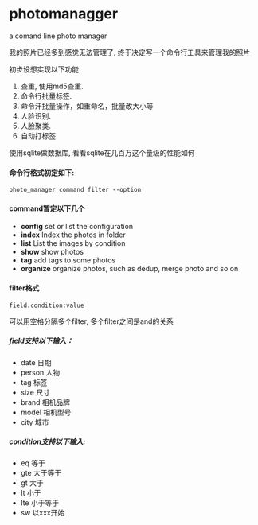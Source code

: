 # photomanagger
a comand line photo manager 

我的照片已经多到感觉无法管理了, 终于决定写一个命令行工具来管理我的照片

初步设想实现以下功能
1. 查重, 使用md5查重. 
2. 命令行批量标签.
3. 命令汗批量操作，如重命名，批量改大小等
4. 人脸识别.
5. 人脸聚类.
6. 自动打标签.

使用sqlite做数据库, 看看sqlite在几百万这个量级的性能如何

#### 命令行格式初定如下:
```
photo_manager command filter --option
```
#### command暂定以下几个
- **config** set or list the configuration
- **index** Index the photos in folder
- **list** List the images by condition
- **show** show photos
- **tag** add tags to some photos
- **organize** organize photos, such as dedup, merge photo and so on

#### filter格式
```
field.condition:value
```
可以用空格分隔多个filter, 多个filter之间是and的关系
##### field支持以下输入：
- date      日期
- person    人物
- tag       标签
- size      尺寸
- brand     相机品牌
- model     相机型号
- city      城市
##### condition支持以下输入:
- eq 等于
- gte 大于等于
- gt  大于
- lt  小于
- lte 小于等于
- sw  以xxx开始
